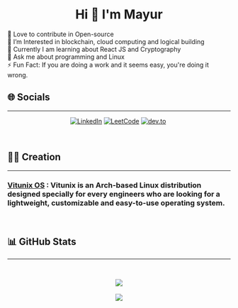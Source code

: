 
<center>

# Hi 👋 I'm Mayur

</center>
🔭 Love to contribute in Open-source <br>
🚀 I’m Interested in blockchain, cloud computing and logical building <br>
🌱 Currently I am learning about React JS and Cryptography <br>
💬 Ask me about programming and Linux <br>
⚡ Fun Fact: If you are doing a work and it seems easy, you're doing it wrong.

<br>

</center>
  
<!--  💞️ 🤝 💬-->

## 🌐 Socials
<hr>

<center>

<p align="center">
  <a href="https://www.linkedin.com/in/mayur-khadde/">
  <img src="https://img.shields.io/badge/linkedin-%230077B5.svg?style=for-the-badge&logo=linkedin&logoColor=white" alt="LinkedIn"></a>
  <a href="https://leetcode.com/bashlogs/">
  <img src="https://img.shields.io/badge/LeetCode-000000?style=for-the-badge&logo=LeetCode&logoColor=#d16c06" alt="LeetCode"></a>
  <a href="https://dev.to/bashlogs">
  <img src="https://img.shields.io/badge/dev.to-000000?style=for-the-badge&logo=dev.to&logoColor=#d16c06" alt="dev.to"></a>
  <a href="https://www.instagram.com/mayurkhadde/">
  <img alt="" src="https://img.shields.io/badge/Instagram-000?style=for-the-badge&logo=Instagram&logoColor=E4405F" style="vertical-align:center" /></a>
</p>
</center>
<br>

## 👨‍💻 Creation
<hr>

### [Vitunix OS](https://vitunix.github.io) : Vitunix is an Arch-based Linux distribution designed specially for every engineers who are looking for a lightweight, customizable and easy-to-use operating system.


<br>

## 📊 GitHub Stats
<hr>
<br>
<center>

![](https://github-readme-streak-stats.herokuapp.com/?user=bashlogs&theme=onedark&hide_border=false)<br/><br/>
![](https://github-readme-stats.vercel.app/api/top-langs/?username=bashlogs&theme=onedark&hide_border=false&include_all_commits=true&count_private=true&layout=compact)

</center>